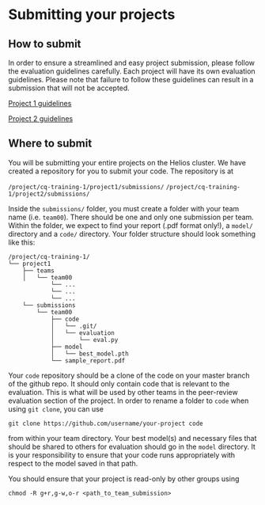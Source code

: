# Submitting your projects

## How to submit
In order to ensure a streamlined and easy project submission, please follow the evaluation guidelines carefully. Each project will have its own evaluation guidelines. Please note that failure to follow these guidelines can result in a submission that will not be accepted.

[Project 1 guidelines](projects/project1/evaluation.md)

[Project 2 guidelines](projects/project2/evaluation.md)

## Where to submit

You will be submitting your entire projects on the Helios cluster. We have created a repository for you to submit your code. The repository is at

`/project/cq-training-1/project1/submissions/`
`/project/cq-training-1/project2/submissions/`

Inside the `submissions/` folder, you must create a folder with your team name (i.e. `team00`). There should be one and only one submission per team. Within the folder, we expect to find your report (.pdf format only!), a `model/` directory and a `code/` directory. Your folder structure should look something like this:

```
/project/cq-training-1/
└── project1
    ├── teams
    │   └── team00
            └── ...
            └── ...
            └── ...
    └── submissions
        └── team00
            ├── code
            │   └── .git/
            │   └── evaluation
            │       └── eval.py
            ├── model
            │   └── best_model.pth
            └── sample_report.pdf

```

Your `code` repository should be a clone of the code on your master branch of the github repo. It should only contain code that is relevant to the evaluation. This is what will be used by other teams in the peer-review evaluation section of the project. In order to rename a folder to `code` when using `git clone`, you can use

`git clone https://github.com/username/your-project code` 

from within your team directory. Your best model(s) and necessary files that should be shared to others for evaluation should go in the `model` directory. It is your responsibility to ensure that your code runs appropriately with respect to the model saved in that path.

You should ensure that your project is read-only by other groups using

`chmod -R g+r,g-w,o-r <path_to_team_submission>`
